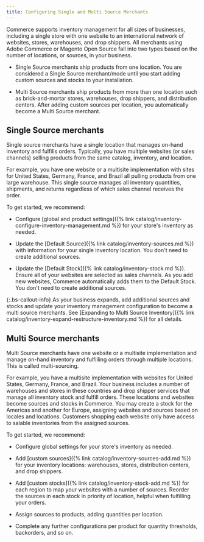 ```yaml
---
title: Configuring Single and Multi Source Merchants
---
```


Commerce supports inventory management for all sizes of businesses, including a single store with one website to an international network of websites, stores, warehouses, and drop shippers. All merchants using Adobe Commerce or Magento Open Source fall into two types based on the number of locations, or sources, in your business.

- Single Source merchants ship products from one location. You are considered a Single Source merchant/mode until you start adding custom sources and stocks to your installation.

- Multi Source merchants ship products from more than one location such as brick-and-mortar stores, warehouses, drop shippers, and distribution centers. After adding custom sources per location, you automatically become a Multi Source merchant.

## Single Source merchants

Single source merchants have a single location that manages on-hand inventory and fulfills orders. Typically, you have multiple websites (or sales channels) selling products from the same catalog, inventory, and location.

For example, you have one website or a multisite implementation with sites for United States, Germany, France, and Brazil all pulling products from one large warehouse. This single source manages all inventory quantities, shipments, and returns regardless of which sales channel receives the order.

To get started, we recommend:

- Configure [global and product settings]({% link catalog/inventory-configure-inventory-management.md %}) for your store's inventory as needed.

- Update the [Default Source]({% link catalog/inventory-sources.md %}) with information for your single inventory location. You don't need to create additional sources.

- Update the [Default Stock]({% link catalog/inventory-stock.md %}). Ensure all of your websites are selected as sales channels. As you add new websites, Commerce automatically adds them to the Default Stock. You don't need to create additional sources.

{:.bs-callout-info}
As your business expands, add additional sources and stocks and update your inventory management configuration to become a multi source merchants. See [Expanding to Multi Source Inventory]({% link catalog/inventory-expand-restructure-inventory.md %}) for all details.

## Multi Source merchants

Multi Source merchants have one website or a multisite implementation and manage on-hand inventory and fulfilling orders through multiple locations. This is called multi-sourcing.

For example, you have a multisite implementation with websites for United States, Germany, France, and Brazil. Your business includes a number of warehouses and stores in these countries and drop shipper services that manage all inventory stock and fulfill orders. These locations and websites become sources and stocks in Commerce. You may create a stock for the Americas and another for Europe, assigning websites and sources based on locales and locations. Customers shopping each website only have access to salable inventories from the assigned sources.

To get started, we recommend:

- Configure global settings for your store's inventory as needed.

- Add [custom sources]({% link catalog/inventory-sources-add.md %}) for your inventory locations: warehouses, stores, distribution centers, and drop shippers.

- Add [custom stocks]({% link catalog/inventory-stock-add.md %}) for each region to map your websites with a number of sources. Reorder the sources in each stock in priority of location, helpful when fulfilling your orders.

- Assign sources to products, adding quantities per location.

- Complete any further configurations per product for quantity thresholds, backorders, and so on.
